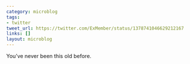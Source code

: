 ```yaml
---
category: microblog
tags:
- twitter
tweet_url: https://twitter.com/ExMember/status/1378741046629212167
links: []
layout: microblog
---
```

You’ve never been this old before.
